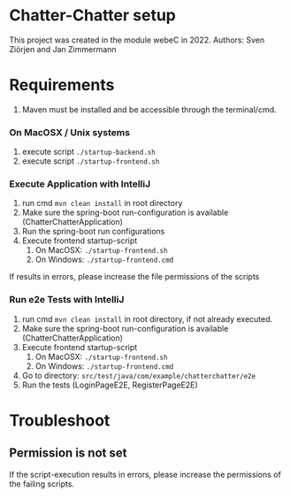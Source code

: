 # Chatter-Chatter setup
This project was created in the module webeC in 2022.
Authors: Sven Ziörjen and Jan Zimmermann

# Requirements
1. Maven must be installed and be accessible through the terminal/cmd.

### On MacOSX / Unix systems
1. execute script ```./startup-backend.sh```
2. execute script ```./startup-frontend.sh```

### Execute Application with IntelliJ
1. run cmd ```mvn clean install``` in root directory
2. Make sure the spring-boot run-configuration is available (ChatterChatterApplication)
3. Run the spring-boot run configurations
4. Execute frontend startup-script
   1. On MacOSX: ```./startup-frontend.sh```
   2. On Windows: ```./startup-frontend.cmd```

If results in errors, please increase the file permissions of the scripts

### Run e2e Tests with IntelliJ
1. run cmd ```mvn clean install``` in root directory, if not already executed.
2. Make sure the spring-boot run-configuration is available (ChatterChatterApplication)
3. Execute frontend startup-script
    1. On MacOSX: ```./startup-frontend.sh```
    2. On Windows: ```./startup-frontend.cmd```
4. Go to directory: ```src/test/java/com/example/chatterchatter/e2e```
5. Run the tests (LoginPageE2E, RegisterPageE2E)

# Troubleshoot
## Permission is not set
If the script-execution results in errors, please increase the permissions of the failing scripts.



